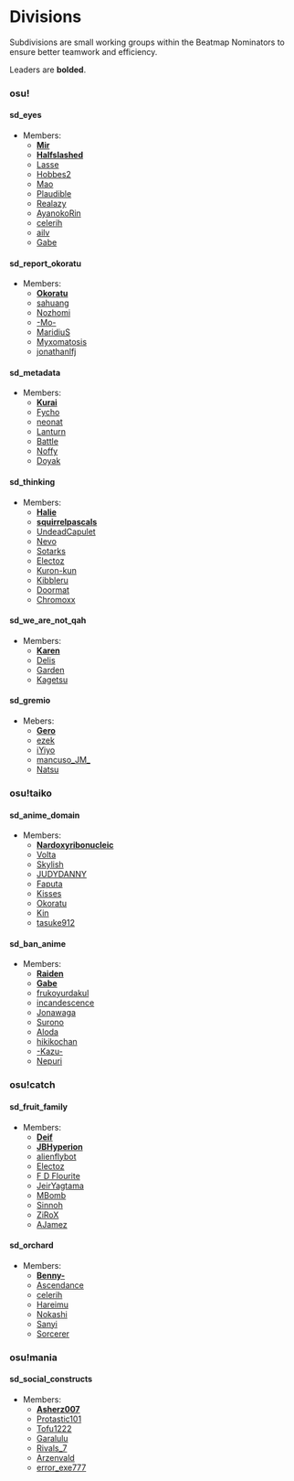 # Divisions

Subdivisions are small working groups within the Beatmap Nominators to ensure better teamwork and efficiency.

Leaders are **bolded**.

### osu!

#### sd_eyes 
+ Members:
  + [**Mir**](https://osu.ppy.sh/users/8688812)
  + [**Halfslashed**](https://osu.ppy.sh/users/4598899)
  + [Lasse](https://osu.ppy.sh/users/896613)
  + [Hobbes2](https://osu.ppy.sh/users/8157492)
  + [Mao](https://osu.ppy.sh/users/2204515)
  + [Plaudible](https://osu.ppy.sh/users/7149815)
  + [Realazy](https://osu.ppy.sh/users/918297)
  + [AyanokoRin](https://osu.ppy.sh/users/5376866)
  + [celerih](https://osu.ppy.sh/users/4696296)
  + [ailv](https://osu.ppy.sh/users/6933054)
  + [Gabe](https://osu.ppy.sh/users/654108)

#### sd_report_okoratu
+ Members:
  + [**Okoratu**](https://osu.ppy.sh/users/1623405)
  + [sahuang](https://osu.ppy.sh/users/5318910)
  + [Nozhomi](https://osu.ppy.sh/users/2716981)
  + [-Mo-](https://osu.ppy.sh/users/2202163)
  + [MaridiuS](https://osu.ppy.sh/users/4496961)
  + [Myxomatosis](https://osu.ppy.sh/users/2202645)
  + [jonathanlfj](https://osu.ppy.sh/users/270377)

#### sd_metadata 
+ Members:
  + [**Kurai**](https://osu.ppy.sh/users/77089)
  + [Fycho](https://osu.ppy.sh/users/1876867)
  + [neonat](https://osu.ppy.sh/users/1561995)
  + [Lanturn](https://osu.ppy.sh/users/1446665)
  + [Battle](https://osu.ppy.sh/users/4037545)
  + [Noffy](https://osu.ppy.sh/users/1541323)
  + [Doyak](https://osu.ppy.sh/users/2046893)

#### sd_thinking
+ Members:
  + [**Halie**](https://osu.ppy.sh/users/5226970)
  + [**squirrelpascals**](https://osu.ppy.sh/users/6151332)
  + [UndeadCapulet](https://osu.ppy.sh/users/2523533)
  + [Nevo](https://osu.ppy.sh/users/7451883)
  + [Sotarks](https://osu.ppy.sh/users/4452992)
  + [Electoz](https://osu.ppy.sh/users/6485263)
  + [Kuron-kun](https://osu.ppy.sh/users/2697284)
  + [Kibbleru](https://osu.ppy.sh/users/3193504)
  + [Doormat](https://osu.ppy.sh/users/3230571)
  + [Chromoxx](https://osu.ppy.sh/users/1881639)

#### sd_we_are_not_qah
+ Members:
  + [**Karen**](https://osu.ppy.sh/users/3143784)
  + [Delis](https://osu.ppy.sh/users/1603923)
  + [Garden](https://osu.ppy.sh/users/2849992)
  + [Kagetsu](https://osu.ppy.sh/users/6203841)

#### sd_gremio
+ Mebers:
  + [**Gero**](https://osu.ppy.sh/users/1467715)
  + [ezek](https://osu.ppy.sh/users/180241)
  + [iYiyo](https://osu.ppy.sh/users/3919785)
  + [mancuso_JM_](https://osu.ppy.sh/users/521568)
  + [Natsu](https://osu.ppy.sh/users/1953876)

### osu!taiko

#### sd_anime_domain 
+ Members: 
  + [**Nardoxyribonucleic**](https://osu.ppy.sh/users/876419)
  + [Volta](https://osu.ppy.sh/users/4154071)
  + [Skylish](https://osu.ppy.sh/users/2845958)
  + [JUDYDANNY](https://osu.ppy.sh/users/1165475)
  + [Faputa](https://osu.ppy.sh/users/845733)
  + [Kisses](https://osu.ppy.sh/users/4276114)
  + [Okoratu](https://osu.ppy.sh/users/1623405)
  + [Kin](https://osu.ppy.sh/users/480689)
  + [tasuke912](https://osu.ppy.sh/users/2774767)

#### sd_ban_anime 
+ Members:
  + [**Raiden**](https://osu.ppy.sh/users/2239480)
  + [**Gabe**](https://osu.ppy.sh/users/654108)
  + [frukoyurdakul](https://osu.ppy.sh/users/7612550)
  + [incandescence](https://osu.ppy.sh/users/6256027)
  + [Jonawaga](https://osu.ppy.sh/users/3653035)
  + [Surono](https://osu.ppy.sh/users/3611370)
  + [Aloda](https://osu.ppy.sh/users/1190127)
  + [hikikochan](https://osu.ppy.sh/users/6512678)
  + [-Kazu-](https://osu.ppy.sh/users/920861)
  + [Nepuri](https://osu.ppy.sh/users/6637817)

### osu!catch

#### sd_fruit_family
+ Members:
  + [**Deif**](https://osu.ppy.sh/users/318565)
  + [**JBHyperion**](https://osu.ppy.sh/users/4879508)
  + [alienflybot](https://osu.ppy.sh/users/636114)
  + [Electoz](https://osu.ppy.sh/users/6485263)
  + [F D Flourite](https://osu.ppy.sh/users/2459589)
  + [JeirYagtama](https://osu.ppy.sh/users/7483452)
  + [MBomb](https://osu.ppy.sh/users/3071175)
  + [Sinnoh](https://osu.ppy.sh/users/4236057)
  + [ZiRoX](https://osu.ppy.sh/users/200768)
  + [AJamez](https://osu.ppy.sh/users/7890134)

#### sd_orchard
+ Members:
  + [**Benny-**](https://osu.ppy.sh/users/4023183)
  + [Ascendance](https://osu.ppy.sh/users/2931883)
  + [celerih](https://osu.ppy.sh/users/4696296)
  + [Hareimu](https://osu.ppy.sh/users/4138746)
  + [Nokashi](https://osu.ppy.sh/users/5431196)
  + [Sanyi](https://osu.ppy.sh/users/7496029)
  + [Sorcerer](https://osu.ppy.sh/users/1913190)

### osu!mania

#### sd_social_constructs 
+ Members:
  + [**Asherz007**](https://osu.ppy.sh/users/9014047)
  + [Protastic101](https://osu.ppy.sh/users/6712747)
  + [Tofu1222](https://osu.ppy.sh/users/6089608)
  + [Garalulu](https://osu.ppy.sh/users/757783)
  + [Rivals_7](https://osu.ppy.sh/users/4610379)
  + [Arzenvald](https://osu.ppy.sh/users/3027421)
  + [error_exe777](https://osu.ppy.sh/users/7975796)
